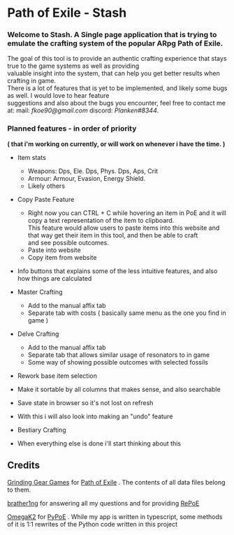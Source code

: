 # Path of Exile - Stash

### Welcome to Stash. A Single page application that is trying to emulate the crafting system of the popular ARpg Path of Exile.

The goal of this tool is to provide an authentic crafting experience that stays true to the game systems as well as providing  
valuable insight into the system, that can help you get better results when crafting in game.  
There is a lot of features that is yet to be implemented, and likely some bugs as well. I would love to hear feature  
suggestions and also about the bugs you encounter, feel free to contact me at: mail: _fkoe90@gmail.com_ discord: _Planken#8344_.  

### Planned features - in order of priority

**( that i'm working on currently, or will work on whenever i have the time. )**

*   Item stats
    *   Weapons: Dps, Ele. Dps, Phys. Dps, Aps, Crit
    *   Armour: Armour, Evasion, Energy Shield.
    *   Likely others

*   Copy Paste Feature
    *   Right now you can CTRL + C while hovering an item in PoE and it will copy a text representation of the item to clipboard.  
        This feature would allow users to paste items into this website and that way get their item in this tool, and then be able to craft  
        and see possible outcomes.
    *   Paste into website
    *   Copy item from website

*   Info buttons that explains some of the less intuitive features, and also how things are calculated

*   Master Crafting
    *   Add to the manual affix tab
    *   Separate tab with costs ( basically same menu as the one you find in game )

*   Delve Crafting
    *   Add to the manual affix tab
    *   Separate tab that allows similar usage of resonators to in game
    *   Some way of showing possible outcomes with selected fossils

*   Rework base item selection

*   Make it sortable by all columns that makes sense, and also searchable

*   Save state in browser so it's not lost on refresh

*   With this i will also look into making an "undo" feature

*   Bestiary Crafting

*   When everything else is done i'll start thinking about this

## Credits

[Grinding Gear Games](http://www.grindinggear.com/) for [Path of Exile](https://www.pathofexile.com/) . The contents of all data files belong to them.

[brather1ng](https://github.com/brather1ng) for answering all my questions and for providing [RePoE](https://github.com/brather1ng/RePoE)

[OmegaK2](https://github.com/OmegaK2/) for [PyPoE](https://github.com/OmegaK2/PyPoE) . While my app is written in typescript, some methods of it is 1:1 rewrites of the Python code written in this project
